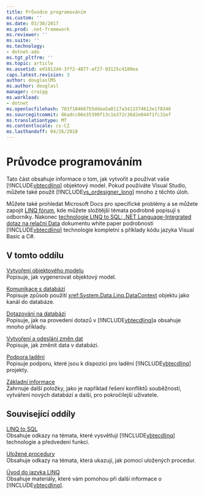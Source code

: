 ```yaml
---
title: Průvodce programováním
ms.custom: ''
ms.date: 03/30/2017
ms.prod: .net-framework
ms.reviewer: ''
ms.suite: ''
ms.technology:
- dotnet-ado
ms.tgt_pltfrm: ''
ms.topic: article
ms.assetid: ed1012d4-3ff2-4877-af27-93125c4180ea
caps.latest.revision: 3
author: douglaslMS
ms.author: douglasl
manager: craigg
ms.workload:
- dotnet
ms.openlocfilehash: 703f10466755ddea5a0117a3413374613e178346
ms.sourcegitcommit: 86adcc06e35390f13c1e372c36d2e044f1fc31ef
ms.translationtype: MT
ms.contentlocale: cs-CZ
ms.lasthandoff: 04/26/2018
---
```

# <a name="programming-guide"></a>Průvodce programováním
Tato část obsahuje informace o tom, jak vytvořit a používat vaše [!INCLUDE[vbtecdlinq](../../../../../../includes/vbtecdlinq-md.md)] objektový model. Pokud používáte Visual Studio, můžete také použít [!INCLUDE[vs_ordesigner_long](../../../../../../includes/vs-ordesigner-long-md.md)] mnoho z těchto úloh.  
  
 Můžete také prohledat Microsoft Docs pro specifické problémy a se můžete zapojit [LINQ fórum](http://go.microsoft.com/fwlink/?LinkId=76488), kde můžete složitější témata podrobně popisují s odborníky. Nakonec [technologie LINQ to SQL: .NET Language-Integrated dotaz na relační Data](http://go.microsoft.com/fwlink/?LinkId=93205) dokumentu white paper podrobnosti [!INCLUDE[vbtecdlinq](../../../../../../includes/vbtecdlinq-md.md)] technologie kompletní s příklady kódu jazyka Visual Basic a C#.  
  
## <a name="in-this-section"></a>V tomto oddílu  
 [Vytvoření objektového modelu](../../../../../../docs/framework/data/adonet/sql/linq/creating-the-object-model.md)  
 Popisuje, jak vygenerovat objektový model.  
  
 [Komunikace s databází](../../../../../../docs/framework/data/adonet/sql/linq/communicating-with-the-database.md)  
 Popisuje způsob použití <xref:System.Data.Linq.DataContext> objektu jako kanál do databáze.  
  
 [Dotazování na databázi](../../../../../../docs/framework/data/adonet/sql/linq/querying-the-database.md)  
 Popisuje, jak na provedení dotazů v [!INCLUDE[vbtecdlinq](../../../../../../includes/vbtecdlinq-md.md)]a obsahuje mnoho příklady.  
  
 [Vytvoření a odeslání změn dat](../../../../../../docs/framework/data/adonet/sql/linq/making-and-submitting-data-changes.md)  
 Popisuje, jak změnit data v databázi.  
  
 [Podpora ladění](../../../../../../docs/framework/data/adonet/sql/linq/debugging-support.md)  
 Popisuje podporu, které jsou k dispozici pro ladění [!INCLUDE[vbtecdlinq](../../../../../../includes/vbtecdlinq-md.md)] projekty.  
  
 [Základní informace](../../../../../../docs/framework/data/adonet/sql/linq/background-information.md)  
 Zahrnuje další položky, jako je například řešení konfliktů souběžnosti, vytváření nových databází a další, pro pokročilejší uživatele.  
  
## <a name="related-sections"></a>Související oddíly  
 [LINQ to SQL](../../../../../../docs/framework/data/adonet/sql/linq/index.md)  
 Obsahuje odkazy na témata, které vysvětlují [!INCLUDE[vbtecdlinq](../../../../../../includes/vbtecdlinq-md.md)] technologie a předvedení funkcí.  
  
 [Uložené procedury](../../../../../../docs/framework/data/adonet/sql/linq/stored-procedures.md)  
 Obsahuje odkazy na témata, která ukazují, jak pomocí uložených procedur.  
  
 [Úvod do jazyka LINQ](http://msdn.microsoft.com/library/24dddf19-12a0-4707-a4bc-eba4fa7f219e)  
 Obsahuje materiály, které vám pomohou při další informace o [!INCLUDE[vbtecdlinq](../../../../../../includes/vbtecdlinq-md.md)].
